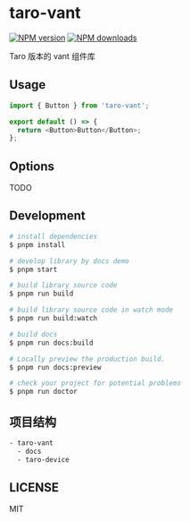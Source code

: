 # taro-vant

[![NPM version](https://img.shields.io/npm/v/taro-vant.svg?style=flat)](https://npmjs.org/package/taro-vant)
[![NPM downloads](http://img.shields.io/npm/dm/taro-vant.svg?style=flat)](https://npmjs.org/package/taro-vant)

Taro 版本的 vant 组件库

## Usage

```js
import { Button } from 'taro-vant';

export default () => {
  return <Button>Button</Button>;
};
```

## Options

TODO

## Development

```bash
# install dependencies
$ pnpm install

# develop library by docs demo
$ pnpm start

# build library source code
$ pnpm run build

# build library source code in watch mode
$ pnpm run build:watch

# build docs
$ pnpm run docs:build

# Locally preview the production build.
$ pnpm run docs:preview

# check your project for potential problems
$ pnpm run doctor
```

## 项目结构

```bash
- taro-vant
  - docs
  - taro-device
```

## LICENSE

MIT
